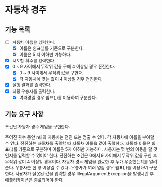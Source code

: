 # 자동차 경주

## 기능 목록

- [ ] 자동차 이름을 입력한다.
    - [x] 이름은 쉼표(,)를 기준으로 구분한다.
    - [x] 이름은 5 자 이하만 가능하다. 
- [x] 시도할 횟수를 입력한다.
- [x] 0 ~ 9 사이에서 무작위 값을 구해 4 이상일 경우 전진한다.
  - [x] 0 ~ 9 사이에서 무작위 값을 구한다.
  - [x] 각 자동차에 맞는 값이 4 이상일 경우 전진한다.
- [x] 실행 결과를 출력한다.
- [x] 최종 우승자를 출력한다.
    - [x] 여러명일 경우 쉼표(,)를 이용하여 구분한다.

## 기능 요구 사항

초간단 자동차 경주 게임을 구현한다.

주어진 횟수 동안 n대의 자동차는 전진 또는 멈출 수 있다.
각 자동차에 이름을 부여할 수 있다. 전진하는 자동차를 출력할 때 자동차 이름을 같이 출력한다.
자동차 이름은 쉼표(,)를 기준으로 구분하며 이름은 5자 이하만 가능하다.
사용자는 몇 번의 이동을 할 것인지를 입력할 수 있어야 한다.
전진하는 조건은 0에서 9 사이에서 무작위 값을 구한 후 무작위 값이 4 이상일 경우이다.
자동차 경주 게임을 완료한 후 누가 우승했는지를 알려준다. 우승자는 한 명 이상일 수 있다.
우승자가 여러 명일 경우 쉼표(,)를 이용하여 구분한다.
사용자가 잘못된 값을 입력할 경우 IllegalArgumentException을 발생시킨 후 애플리케이션은 종료되어야 한다.